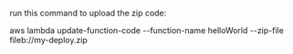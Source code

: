 run this command to upload the zip code:

aws lambda update-function-code --function-name helloWorld --zip-file fileb://my-deploy.zip